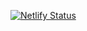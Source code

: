 [![Netlify Status](https://api.netlify.com/api/v1/badges/e7fbd7b1-7516-44b7-b537-4013614da120/deploy-status)](https://app.netlify.com/sites/algoschool/deploys)
